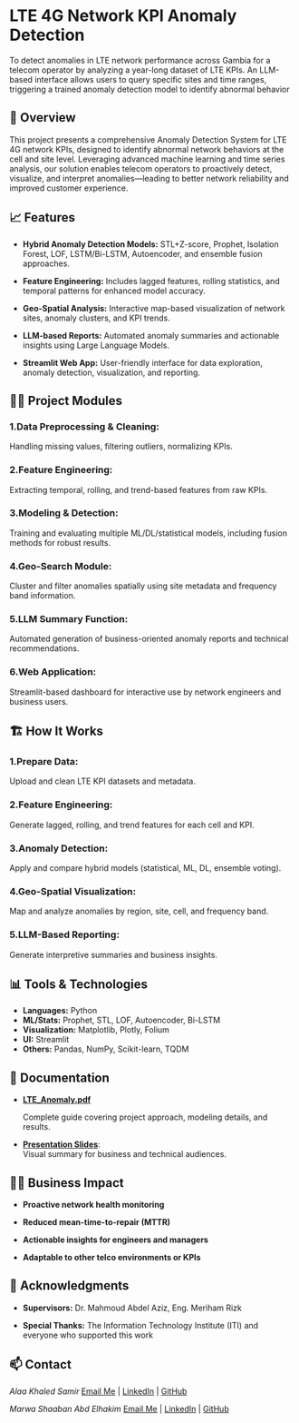 # LTE 4G Network KPI Anomaly Detection
To detect anomalies in LTE network performance across Gambia for a telecom operator by analyzing a year-long dataset of LTE KPIs. An LLM-based interface allows users to query specific sites and time ranges, triggering a trained anomaly detection model to identify abnormal behavior
## 🚀 Overview
This project presents a comprehensive Anomaly Detection System for LTE 4G network KPIs, designed to identify abnormal network behaviors at the cell and site level. Leveraging advanced machine learning and time series analysis, our solution enables telecom operators to proactively detect, visualize, and interpret anomalies—leading to better network reliability and improved customer experience.

## 📈 Features
 - **Hybrid Anomaly Detection Models:**
STL+Z-score, Prophet, Isolation Forest, LOF, LSTM/Bi-LSTM, Autoencoder, and ensemble fusion approaches.

 - **Feature Engineering:**
Includes lagged features, rolling statistics, and temporal patterns for enhanced model accuracy.

 - **Geo-Spatial Analysis:**
Interactive map-based visualization of network sites, anomaly clusters, and KPI trends.

 - **LLM-based Reports:**
Automated anomaly summaries and actionable insights using Large Language Models.

- **Streamlit Web App:**
User-friendly interface for data exploration, anomaly detection, visualization, and reporting.

## 🧑‍💻 Project Modules
### 1.Data Preprocessing & Cleaning:
Handling missing values, filtering outliers, normalizing KPIs.

### 2.Feature Engineering:
Extracting temporal, rolling, and trend-based features from raw KPIs.

### 3.Modeling & Detection:
Training and evaluating multiple ML/DL/statistical models, including fusion methods for robust results.

### 4.Geo-Search Module:
Cluster and filter anomalies spatially using site metadata and frequency band information.

### 5.LLM Summary Function:
Automated generation of business-oriented anomaly reports and technical recommendations.

### 6.Web Application:
Streamlit-based dashboard for interactive use by network engineers and business users.

## 🏗️ How It Works
### 1.Prepare Data:

Upload and clean LTE KPI datasets and metadata.

### 2.Feature Engineering:

Generate lagged, rolling, and trend features for each cell and KPI.

### 3.Anomaly Detection:

Apply and compare hybrid models (statistical, ML, DL, ensemble voting).

### 4.Geo-Spatial Visualization:

Map and analyze anomalies by region, site, cell, and frequency band.

### 5.LLM-Based Reporting:

Generate interpretive summaries and business insights.

## 📊 Tools & Technologies
- **Languages:** Python
- **ML/Stats:** Prophet, STL, LOF, Autoencoder, Bi-LSTM
- **Visualization:** Matplotlib, Plotly, Folium
- **UI:** Streamlit
- **Others:** Pandas, NumPy, Scikit-learn, TQDM

## 📄 Documentation

- [**LTE_Anomaly.pdf**](https://github.com/AlaaKhaled12345/LTE_Anomaly_Detection/blob/main/LTE_Anomaly.pdf)
  
  Complete guide covering project approach, modeling details, and results.

- [**Presentation Slides**](#):  
  Visual summary for business and technical audiences.



## 👩‍💼 Business Impact
- **Proactive network health monitoring**

- **Reduced mean-time-to-repair (MTTR)**

- **Actionable insights for engineers and managers**

- **Adaptable to other telco environments or KPIs**

## 👏 Acknowledgments
- **Supervisors:**
Dr. Mahmoud Abdel Aziz, Eng. Meriham Rizk

- **Special Thanks:**
The Information Technology Institute (ITI) and everyone who supported this work

## 📫 Contact
*Alaa Khaled Samir* [Email Me](alaa.khaled18201@gmail.com) | [LinkedIn](www.linkedin.com/in/alaa-khaled18) | [GitHub](https://github.com/AlaaKhaled12345)

*Marwa Shaaban Abd Elhakim* [Email Me](marwaashaaban99@icloud.com) | [LinkedIn](https://www.linkedin.com/in/marwa-shaaban-abd-elhakim/) | [GitHub](https://github.com/Marwa-Shaaban)


